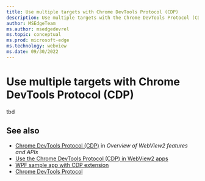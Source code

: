 ```yaml
---
title: Use multiple targets with Chrome DevTools Protocol (CDP)
description: Use multiple targets with the Chrome DevTools Protocol (CDP) WebView2 extension.
author: MSEdgeTeam
ms.author: msedgedevrel
ms.topic: conceptual
ms.prod: microsoft-edge
ms.technology: webview
ms.date: 09/30/2022
---
```

# Use multiple targets with Chrome DevTools Protocol (CDP)

tbd


<!-- ====================================================================== -->
## See also

* [Chrome DevTools Protocol (CDP)](../webview2/concepts/overview-features-apis.md#chrome-devtools-protocol-cdp) in _Overview of WebView2 features and APIs_
* [Use the Chrome DevTools Protocol (CDP) in WebView2 apps](../webview2/how-to/chromium-devtools-protocol.md)
* [WPF sample app with CDP extension](../samples/wv2cdpextensionwpfsample.md)
* [Chrome DevTools Protocol](https://chromedevtools.github.io/devtools-protocol/)
